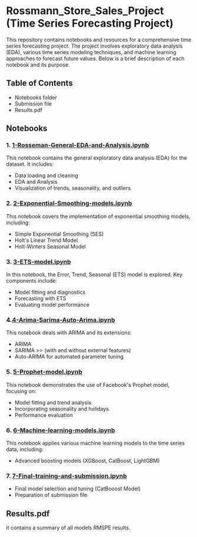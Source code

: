 # Rossmann_Store_Sales_Project (Time Series Forecasting Project)

This repository contains notebooks and resources for a comprehensive time series forecasting project. The project involves exploratory data analysis (EDA), various time series modeling techniques, and machine learning approaches to forecast future values. Below is a brief description of each notebook and its purpose.

## Table of Contents
- Notebooks folder
- Submission file
- Results.pdf

## Notebooks

### 1. [1-Rosseman-General-EDA-and-Analysis.ipynb](https://github.com/Nadaalswah/Rossmann_Store_Sales_Project/blob/main/Notebooks/1-Rosseman-General-EDA-and-Analysis.ipynb)
This notebook contains the general exploratory data analysis (EDA) for the dataset. It includes:
- Data loading and cleaning
- EDA and Analysis 
- Visualization of trends, seasonality, and outliers


### 2. [2-Exponential-Smoothing-models.ipynb](https://github.com/Nadaalswah/Rossmann_Store_Sales_Project/blob/main/Notebooks/2-Exponential-Smoothing-models.ipynb)
This notebook covers the implementation of exponential smoothing models, including:
- Simple Exponential Smoothing (SES)
- Holt's Linear Trend Model
- Holt-Winters Seasonal Model

### 3. [3-ETS-model.ipynb](https://github.com/Nadaalswah/Rossmann_Store_Sales_Project/blob/main/Notebooks/3-ETS-model.ipynb)
In this notebook, the Error, Trend, Seasonal (ETS) model is explored. Key components include:
- Model fitting and diagnostics
- Forecasting with ETS
- Evaluating model performance

### 4.[4-Arima-Sarima-Auto-Arima.ipynb](https://github.com/Nadaalswah/Rossmann_Store_Sales_Project/blob/main/Notebooks/4-Arima-Sarima-Auto-Arima.ipynb)
This notebook deals with ARIMA and its extensions:
- ARIMA 
- SARIMA >> (with and without external features)
- Auto-ARIMA for automated parameter tuning

### 5. [5-Prophet-model.ipynb](https://github.com/Nadaalswah/Rossmann_Store_Sales_Project/blob/main/Notebooks/5-Prophet-model.ipynb)
This notebook demonstrates the use of Facebook's Prophet model, focusing on:
- Model fitting and trend analysis
- Incorporating seasonality and holidays
- Performance evaluation

### 6. [6-Machine-learning-models.ipynb](https://github.com/Nadaalswah/Rossmann_Store_Sales_Project/blob/main/Notebooks/6-Machine-learning-models.ipynb)
This notebook applies various machine learning models to the time series data, including:
- Advanced boosting models (XGBoost, CatBoost, LightGBM)

### 7. [7-Final-training-and-submission.ipynb](https://github.com/Nadaalswah/Rossmann_Store_Sales_Project/blob/main/Notebooks/7-Final-training-and-submission.ipynb)
- Final model selection and tuning (CatBooost Model)
- Preparation of submission file

## Results.pdf
it contains a summary of all models RMSPE results.

